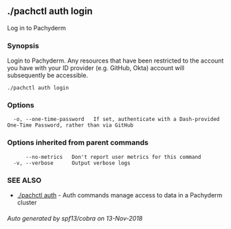 ## ./pachctl auth login

Log in to Pachyderm

### Synopsis


Login to Pachyderm. Any resources that have been restricted to the account you have with your ID provider (e.g. GitHub, Okta) account will subsequently be accessible.

```
./pachctl auth login
```

### Options

```
  -o, --one-time-password   If set, authenticate with a Dash-provided One-Time Password, rather than via GitHub
```

### Options inherited from parent commands

```
      --no-metrics   Don't report user metrics for this command
  -v, --verbose      Output verbose logs
```

### SEE ALSO
* [./pachctl auth](./pachctl_auth.md)	 - Auth commands manage access to data in a Pachyderm cluster

###### Auto generated by spf13/cobra on 13-Nov-2018
